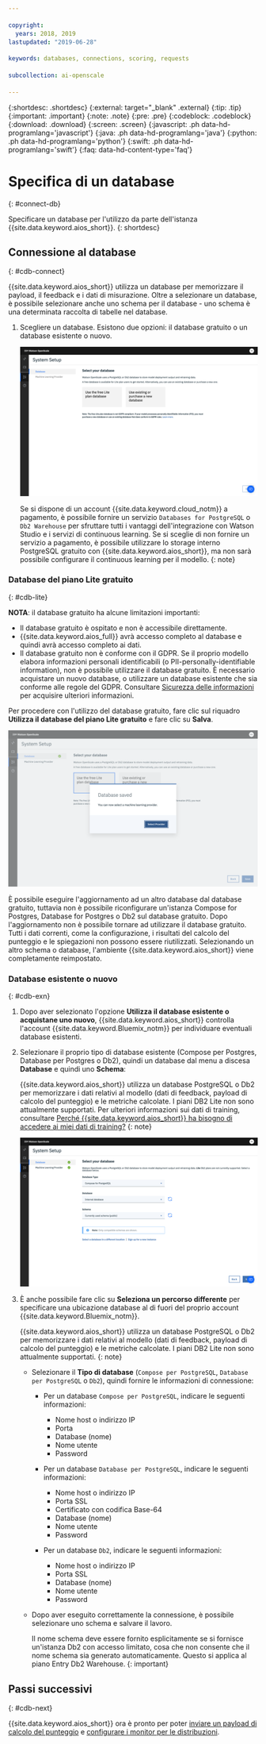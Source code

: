 ```yaml
---

copyright:
  years: 2018, 2019
lastupdated: "2019-06-28"

keywords: databases, connections, scoring, requests

subcollection: ai-openscale

---
```


{:shortdesc: .shortdesc}
{:external: target="_blank" .external}
{:tip: .tip}
{:important: .important}
{:note: .note}
{:pre: .pre}
{:codeblock: .codeblock}
{:download: .download}
{:screen: .screen}
{:javascript: .ph data-hd-programlang='javascript'}
{:java: .ph data-hd-programlang='java'}
{:python: .ph data-hd-programlang='python'}
{:swift: .ph data-hd-programlang='swift'}
{:faq: data-hd-content-type='faq'}

# Specifica di un database
{: #connect-db}

Specificare un database per l'utilizzo da parte dell'istanza {{site.data.keyword.aios_short}}.
{: shortdesc}

## Connessione al database
{: #cdb-connect}

{{site.data.keyword.aios_short}} utilizza un database per memorizzare il payload, il feedback e i dati di misurazione. Oltre a selezionare un database, è possibile selezionare anche uno schema per il database - uno schema è una determinata raccolta di tabelle nel database.

1.  Scegliere un database. Esistono due opzioni: il database gratuito o un database esistente o nuovo.

    ![Selezionare il database](images/gs-config-database.png)

    Se si dispone di un account {{site.data.keyword.cloud_notm}} a pagamento, è possibile fornire un servizio `Databases for PostgreSQL` o `Db2 Warehouse` per sfruttare tutti i vantaggi dell'integrazione con Watson Studio e i servizi di continuous learning. Se si sceglie di non fornire un servizio a pagamento, è possibile utilizzare lo storage interno PostgreSQL gratuito con {{site.data.keyword.aios_short}}, ma non sarà possibile configurare il continuous learning per il modello.
    {: note}

### Database del piano Lite gratuito
{: #cdb-lite}

**NOTA**: il database gratuito ha alcune limitazioni importanti:

- Il database gratuito è ospitato e non è accessibile direttamente.
- {{site.data.keyword.aios_full}} avrà accesso completo al database e quindi avrà accesso completo ai dati.
- Il database gratuito non è conforme con il GDPR. Se il proprio modello elabora informazioni personali identificabili (o PII-personally-identifiable information), non è possibile utilizzare il database gratuito. È necessario acquistare un nuovo database, o utilizzare un database esistente che sia conforme alle regole del GDPR. Consultare [Sicurezza delle informazioni](/docs/services/ai-openscale?topic=ai-openscale-is-ov) per acquisire ulteriori informazioni.

Per procedere con l'utilizzo del database gratuito, fare clic sul riquadro **Utilizza il database del piano Lite gratuito** e fare clic su **Salva**.

  ![Selezionare il database](images/gs-config-database2.png)
  
È possibile eseguire l'aggiornamento ad un altro database dal database gratuito, tuttavia non è possibile riconfigurare un'istanza Compose for Postgres, Database for Postgres o Db2 sul database gratuito. Dopo l'aggiornamento non è possibile tornare ad utilizzare il database gratuito. Tutti i dati correnti, come la configurazione, i risultati del calcolo del punteggio e le spiegazioni non possono essere riutilizzati. Selezionando un altro schema o database, l'ambiente {{site.data.keyword.aios_short}} viene completamente reimpostato.



### Database esistente o nuovo
{: #cdb-exn}

1.  Dopo aver selezionato l'opzione **Utilizza il database esistente o acquistane uno nuovo**, {{site.data.keyword.aios_short}} controlla l'account {{site.data.keyword.Bluemix_notm}} per individuare eventuali database esistenti. 

1.  Selezionare il proprio tipo di database esistente (Compose per Postgres, Database per Postgres o Db2), quindi un database dal menu a discesa **Database** e quindi uno **Schema**:

    {{site.data.keyword.aios_short}} utilizza un database PostgreSQL o Db2 per memorizzare i dati relativi al modello (dati di feedback, payload di calcolo del punteggio) e le metriche calcolate. I piani DB2 Lite non sono attualmente supportati. Per ulteriori informazioni sui dati di training, consultare [Perché {{site.data.keyword.aios_short}} ha bisogno di accedere ai miei dati di training?](/docs/services/ai-openscale?topic=ai-openscale-trainingdata#trainingdata)
    {: note}

    ![Selezionare il database](images/gs-config-database3.png)

1.  È anche possibile fare clic su **Seleziona un percorso differente** per specificare una ubicazione database al di fuori del proprio account {{site.data.keyword.Bluemix_notm}}.

    {{site.data.keyword.aios_short}} utilizza un database PostgreSQL o Db2 per memorizzare i dati relativi al modello (dati di feedback, payload di calcolo del punteggio) e le metriche calcolate. I piani DB2 Lite non sono attualmente supportati.
    {: note}

    - Selezionare il **Tipo di database** (`Compose per PostgreSQL`, `Database per PostgreSQL` o `Db2`), quindi fornire le informazioni di connessione:

        - Per un database `Compose per PostgreSQL`, indicare le seguenti informazioni:

            - Nome host o indirizzo IP
            - Porta
            - Database (nome)
            - Nome utente
            - Password

        - Per un database `Database per PostgreSQL`, indicare le seguenti informazioni:

            - Nome host o indirizzo IP
            - Porta SSL
            - Certificato con codifica Base-64
            - Database (nome)
            - Nome utente
            - Password

        - Per un database `Db2`, indicare le seguenti informazioni:

            - Nome host o indirizzo IP
            - Porta SSL
            - Database (nome)
            - Nome utente
            - Password

    - Dopo aver eseguito correttamente la connessione, è possibile selezionare uno schema e salvare il lavoro.

      Il nome schema deve essere fornito esplicitamente se si fornisce un'istanza Db2 con accesso limitato, cosa che non consente che il nome schema sia generato automaticamente. Questo si applica al piano Entry Db2 Warehouse.
      {: important}

## Passi successivi
{: #cdb-next}

{{site.data.keyword.aios_short}} ora è pronto per poter [inviare un payload di calcolo del punteggio](/docs/services/ai-openscale?topic=ai-openscale-connect-db#cdb-score) e [configurare i monitor per le distribuzioni](/docs/services/ai-openscale?topic=ai-openscale-mo-config).

